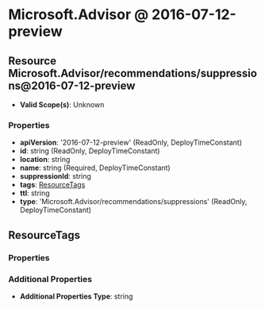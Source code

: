# Microsoft.Advisor @ 2016-07-12-preview

## Resource Microsoft.Advisor/recommendations/suppressions@2016-07-12-preview
* **Valid Scope(s)**: Unknown
### Properties
* **apiVersion**: '2016-07-12-preview' (ReadOnly, DeployTimeConstant)
* **id**: string (ReadOnly, DeployTimeConstant)
* **location**: string
* **name**: string (Required, DeployTimeConstant)
* **suppressionId**: string
* **tags**: [ResourceTags](#resourcetags)
* **ttl**: string
* **type**: 'Microsoft.Advisor/recommendations/suppressions' (ReadOnly, DeployTimeConstant)

## ResourceTags
### Properties
### Additional Properties
* **Additional Properties Type**: string

